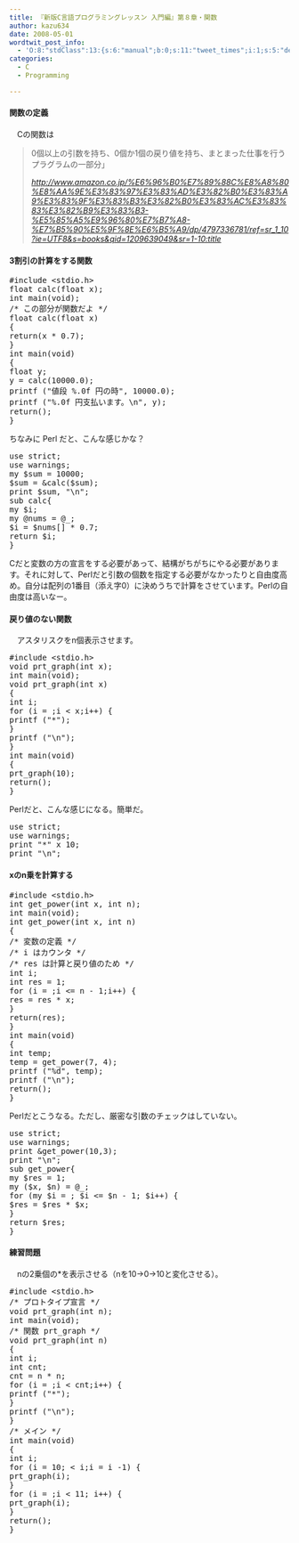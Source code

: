 ```yaml
---
title: 『新版C言語プログラミングレッスン 入門編』第８章・関数
author: kazu634
date: 2008-05-01
wordtwit_post_info:
  - 'O:8:"stdClass":13:{s:6:"manual";b:0;s:11:"tweet_times";i:1;s:5:"delay";i:0;s:7:"enabled";i:1;s:10:"separation";s:2:"60";s:7:"version";s:3:"3.7";s:14:"tweet_template";b:0;s:6:"status";i:2;s:6:"result";a:0:{}s:13:"tweet_counter";i:2;s:13:"tweet_log_ids";a:1:{i:0;i:3961;}s:9:"hash_tags";a:0:{}s:8:"accounts";a:1:{i:0;s:7:"kazu634";}}'
categories:
  - C
  - Programming

---
```

<div class="section">
<h4>
    関数の定義
</h4>
  
<p>
    　Cの関数は
</p>
  
<blockquote title="http" cite="http://www.amazon.co.jp/%E6%96%B0%E7%89%88C%E8%A8%80%E8%AA%9E%E3%83%97%E3%83%AD%E3%82%B0%E3%83%A9%E3%83%9F%E3%83%B3%E3%82%B0%E3%83%AC%E3%83%83%E3%82%B9%E3%83%B3-%E5%85%A5%E9%96%80%E7%B7%A8-%E7%B5%90%E5%9F%8E%E6%B5%A9/dp/4797336781/ref=sr_1_10?ie=UTF8&s=books&qid=1209639049&sr=1-10">
<p>
      0個以上の引数を持ち、0個か1個の戻り値を持ち、まとまった仕事を行うプラグラムの一部分」
</p>
    
<p>
<cite><a href="http://www.amazon.co.jp/%E6%96%B0%E7%89%88C%E8%A8%80%E8%AA%9E%E3%83%97%E3%83%AD%E3%82%B0%E3%83%A9%E3%83%9F%E3%83%B3%E3%82%B0%E3%83%AC%E3%83%83%E3%82%B9%E3%83%B3-%E5%85%A5%E9%96%80%E7%B7%A8-%E7%B5%90%E5%9F%8E%E6%B5%A9/dp/4797336781/ref=sr_1_10?ie=UTF8&s=books&qid=1209639049&sr=1-10" onclick="__gaTracker('send', 'event', 'outbound-article', 'http://www.amazon.co.jp/%E6%96%B0%E7%89%88C%E8%A8%80%E8%AA%9E%E3%83%97%E3%83%AD%E3%82%B0%E3%83%A9%E3%83%9F%E3%83%B3%E3%82%B0%E3%83%AC%E3%83%83%E3%82%B9%E3%83%B3-%E5%85%A5%E9%96%80%E7%B7%A8-%E7%B5%90%E5%9F%8E%E6%B5%A9/dp/4797336781/ref=sr_1_10?ie=UTF8&s=books&qid=1209639049&sr=1-10', 'http://www.amazon.co.jp/%E6%96%B0%E7%89%88C%E8%A8%80%E8%AA%9E%E3%83%97%E3%83%AD%E3%82%B0%E3%83%A9%E3%83%9F%E3%83%B3%E3%82%B0%E3%83%AC%E3%83%83%E3%82%B9%E3%83%B3-%E5%85%A5%E9%96%80%E7%B7%A8-%E7%B5%90%E5%9F%8E%E6%B5%A9/dp/4797336781/ref=sr_1_10?ie=UTF8&#038;s=books&#038;qid=1209639049&#038;sr=1-10:title');" target="_blank">http://www.amazon.co.jp/%E6%96%B0%E7%89%88C%E8%A8%80%E8%AA%9E%E3%83%97%E3%83%AD%E3%82%B0%E3%83%A9%E3%83%9F%E3%83%B3%E3%82%B0%E3%83%AC%E3%83%83%E3%82%B9%E3%83%B3-%E5%85%A5%E9%96%80%E7%B7%A8-%E7%B5%90%E5%9F%8E%E6%B5%A9/dp/4797336781/ref=sr_1_10?ie=UTF8&s=books&qid=1209639049&sr=1-10:title</a></cite>
</p>
</blockquote>
  
<p>
<a name="seemore"></a>
</p>
  
<h4>
    3割引の計算をする関数
</h4>
  
<pre class="syntax-highlight">
<span class="synPreProc">#include </span><span class="synConstant">&#60;stdio.h&#62;</span>
<span class="synType">float</span> calc(<span class="synType">float</span> x);
<span class="synType">int</span> main(<span class="synType">void</span>);
<span class="synComment">/* この部分が関数だよ */</span>
<span class="synType">float</span> calc(<span class="synType">float</span> x)
{
<span class="synStatement">return</span>(x * <span class="synConstant">0.7</span>);
}
<span class="synType">int</span> main(<span class="synType">void</span>)
{
<span class="synType">float</span> y;
y = calc(<span class="synConstant">10000.0</span>);
printf (<span class="synConstant">&#34;値段 </span><span class="synSpecial">%.0f</span><span class="synConstant"> 円の時&#34;</span>, <span class="synConstant">10000.0</span>);
printf (<span class="synConstant">&#34;</span><span class="synSpecial">%.0f</span><span class="synConstant"> 円支払います。</span><span class="synSpecial">\n</span><span class="synConstant">&#34;</span>, y);
<span class="synStatement">return</span>(<span class="synConstant"></span>);
}
</pre>
  
<p>
    ちなみに Perl だと、こんな感じかな？
</p>
  
<pre class="syntax-highlight">
<span class="synStatement">use strict</span>;
<span class="synStatement">use warnings</span>;
<span class="synStatement">my</span> <span class="synIdentifier">$sum</span> = <span class="synConstant">10000</span>;
<span class="synIdentifier">$sum</span> = <span class="synIdentifier">&#38;calc</span>(<span class="synIdentifier">$sum</span>);
<span class="synStatement">print</span> <span class="synIdentifier">$sum</span>, <span class="synConstant">&#34;</span><span class="synSpecial">\n</span><span class="synConstant">&#34;</span>;
<span class="synStatement">sub</span><span class="synIdentifier"> calc</span>{
<span class="synStatement">my</span> <span class="synIdentifier">$i</span>;
<span class="synStatement">my</span> <span class="synIdentifier">@nums</span> = <span class="synIdentifier">@_</span>;
<span class="synIdentifier">$i</span> = <span class="synIdentifier">$nums</span>[<span class="synConstant"></span>] * <span class="synConstant">0.7</span>;
<span class="synStatement">return</span> <span class="synIdentifier">$i</span>;
}
</pre>
  
<p>
    Cだと変数の方の宣言をする必要があって、結構がちがちにやる必要があります。それに対して、Perlだと引数の個数を指定する必要がなかったりと自由度高め。自分は配列の1番目（添え字0）に決めうちで計算をさせています。Perlの自由度は高いなー。
</p>
  
<p>
</p>
  
<h4>
    戻り値のない関数
</h4>
  
<p>
    　アスタリスクをn個表示させます。
</p>
  
<pre class="syntax-highlight">
<span class="synPreProc">#include </span><span class="synConstant">&#60;stdio.h&#62;</span>
<span class="synType">void</span> prt_graph(<span class="synType">int</span> x);
<span class="synType">int</span> main(<span class="synType">void</span>);
<span class="synType">void</span> prt_graph(<span class="synType">int</span> x)
{
<span class="synType">int</span> i;
<span class="synStatement">for</span> (i = <span class="synConstant"></span>;i &#60; x;i++) {
printf (<span class="synConstant">&#34;*&#34;</span>);
}
printf (<span class="synConstant">&#34;</span><span class="synSpecial">\n</span><span class="synConstant">&#34;</span>);
}
<span class="synType">int</span> main(<span class="synType">void</span>)
{
prt_graph(<span class="synConstant">10</span>);
<span class="synStatement">return</span>(<span class="synConstant"></span>);
}
</pre>
  
<p>
    Perlだと、こんな感じになる。簡単だ。
</p>
  
<pre class="syntax-highlight">
<span class="synStatement">use strict</span>;
<span class="synStatement">use warnings</span>;
<span class="synStatement">print</span> <span class="synConstant">&#34;*&#34;</span> x <span class="synConstant">10</span>;
<span class="synStatement">print</span> <span class="synConstant">&#34;</span><span class="synSpecial">\n</span><span class="synConstant">&#34;</span>;
</pre>
  
<h4>
    xのn乗を計算する
</h4>
  
<pre class="syntax-highlight">
<span class="synPreProc">#include </span><span class="synConstant">&#60;stdio.h&#62;</span>
<span class="synType">int</span> get_power(<span class="synType">int</span> x, <span class="synType">int</span> n);
<span class="synType">int</span> main(<span class="synType">void</span>);
<span class="synType">int</span> get_power(<span class="synType">int</span> x, <span class="synType">int</span> n)
{
<span class="synComment">/* 変数の定義 */</span>
<span class="synComment">/* i はカウンタ */</span>
<span class="synComment">/* res は計算と戻り値のため */</span>
<span class="synType">int</span> i;
<span class="synType">int</span> res = <span class="synConstant">1</span>;
<span class="synStatement">for</span> (i = <span class="synConstant"></span>;i &#60;= n - <span class="synConstant">1</span>;i++) {
res = res * x;
}
<span class="synStatement">return</span>(res);
}
<span class="synType">int</span> main(<span class="synType">void</span>)
{
<span class="synType">int</span> temp;
temp = get_power(<span class="synConstant">7</span>, <span class="synConstant">4</span>);
printf (<span class="synConstant">&#34;</span><span class="synSpecial">%d</span><span class="synConstant">&#34;</span>, temp);
printf (<span class="synConstant">&#34;</span><span class="synSpecial">\n</span><span class="synConstant">&#34;</span>);
<span class="synStatement">return</span>(<span class="synConstant"></span>);
}
</pre>
  
<p>
    Perlだとこうなる。ただし、厳密な引数のチェックはしていない。
</p>
  
<pre class="syntax-highlight">
<span class="synStatement">use strict</span>;
<span class="synStatement">use warnings</span>;
<span class="synStatement">print</span> <span class="synIdentifier">&#38;get_power</span>(<span class="synConstant">10</span>,<span class="synConstant">3</span>);
<span class="synStatement">print</span> <span class="synConstant">&#34;</span><span class="synSpecial">\n</span><span class="synConstant">&#34;</span>;
<span class="synStatement">sub</span><span class="synIdentifier"> get_power</span>{
<span class="synStatement">my</span> <span class="synIdentifier">$res</span> = <span class="synConstant">1</span>;
<span class="synStatement">my</span> (<span class="synIdentifier">$x</span>, <span class="synIdentifier">$n</span>) = <span class="synIdentifier">@_</span>;
<span class="synStatement">for</span> (<span class="synStatement">my</span> <span class="synIdentifier">$i</span> = <span class="synConstant"></span>; <span class="synIdentifier">$i</span> &#60;= <span class="synIdentifier">$n</span> - <span class="synConstant">1</span>; <span class="synIdentifier">$i</span>++) {
<span class="synIdentifier">$res</span> = <span class="synIdentifier">$res</span> * <span class="synIdentifier">$x</span>;
}
<span class="synStatement">return</span> <span class="synIdentifier">$res</span>;
}
</pre>
  
<h4>
    練習問題
</h4>
  
<p>
    　nの2乗個の*を表示させる（nを10→0→10と変化させる）。
</p>
  
<pre class="syntax-highlight">
<span class="synPreProc">#include </span><span class="synConstant">&#60;stdio.h&#62;</span>
<span class="synComment">/* プロトタイプ宣言 */</span>
<span class="synType">void</span> prt_graph(<span class="synType">int</span> n);
<span class="synType">int</span> main(<span class="synType">void</span>);
<span class="synComment">/* 関数 prt_graph */</span>
<span class="synType">void</span> prt_graph(<span class="synType">int</span> n)
{
<span class="synType">int</span> i;
<span class="synType">int</span> cnt;
cnt = n * n;
<span class="synStatement">for</span> (i = <span class="synConstant"></span>;i &#60; cnt;i++) {
printf (<span class="synConstant">&#34;*&#34;</span>);
}
printf (<span class="synConstant">&#34;</span><span class="synSpecial">\n</span><span class="synConstant">&#34;</span>);
}
<span class="synComment">/* メイン */</span>
<span class="synType">int</span> main(<span class="synType">void</span>)
{
<span class="synType">int</span> i;
<span class="synStatement">for</span> (i = <span class="synConstant">10</span>;<span class="synConstant"></span> &#60; i;i = i -<span class="synConstant">1</span>) {
prt_graph(i);
}
<span class="synStatement">for</span> (i = <span class="synConstant"></span>;i &#60; <span class="synConstant">11</span>; i++) {
prt_graph(i);
}
<span class="synStatement">return</span>(<span class="synConstant"></span>);
}
</pre>
</div>
